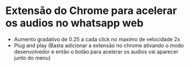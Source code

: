 <h1 text-align="center">Extensão do Chrome para acelerar os audios no whatsapp web</h1>


- Aumento gradativo de 0.25 a cada click no maximo de velocidade 2x
- Plug and play (Basta adicionar a extensão no chrome ativando o modo desenvolvedor e então o botão para acelerar os audios vai aparecer junto do menu)



